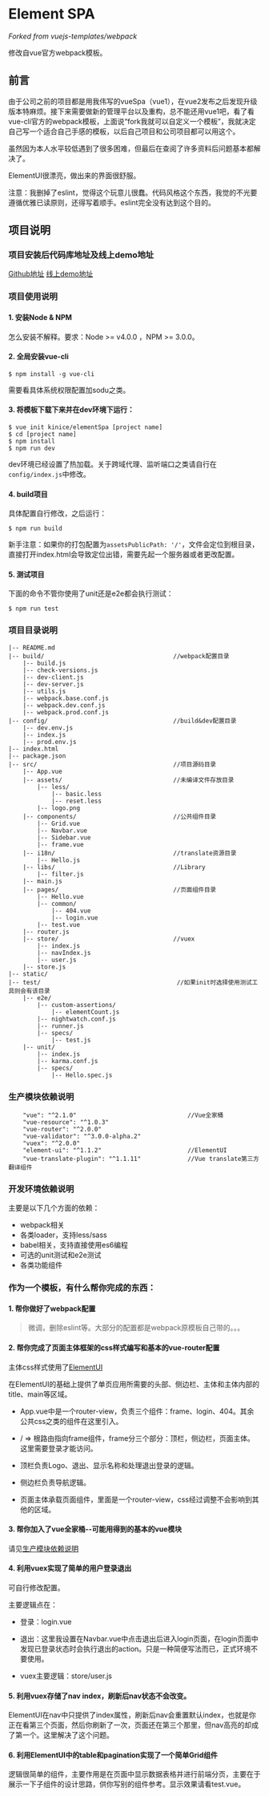 # Element SPA

*Forked from vuejs-templates/webpack*

修改自vue官方webpack模板。

## 前言

由于公司之前的项目都是用我伟写的vueSpa（vue1），在vue2发布之后发现升级版本特麻烦。接下来需要做新的管理平台以及重构，总不能还用vue1吧，看了看vue-cli官方的webpack模板，上面说“fork我就可以自定义一个模板”，我就决定自己写一个适合自己手感的模板，以后自己项目和公司项目都可以用这个。

虽然因为本人水平较低遇到了很多困难，但最后在查阅了许多资料后问题基本都解决了。

ElementUI很漂亮，做出来的界面很舒服。

注意：我删掉了eslint，觉得这个玩意儿很蠢。代码风格这个东西，我觉的不光要遵循优雅已读原则，还得写着顺手。eslint完全没有达到这个目的。

## 项目说明

### 项目安装后代码库地址及线上demo地址

[Github地址](https://github.com/Kinice/Element-SPA-Sample)
[线上demo地址](https://kinice.github.io/Element-SPA-Sample)

### 项目使用说明

#### 1. 安装Node & NPM

  怎么安装不解释。要求：Node >= v4.0.0 ，NPM >= 3.0.0。

#### 2. 全局安装vue-cli

```
$ npm install -g vue-cli
```
需要看具体系统权限配置加sodu之类。

#### 3. 将模板下载下来并在dev环境下运行：

```
$ vue init kinice/elementSpa [project name]
$ cd [project name]
$ npm install
$ npm run dev
```
dev环境已经设置了热加载。关于跨域代理、监听端口之类请自行在`config/index.js`中修改。

#### 4. build项目

具体配置自行修改，之后运行：

```
$ npm run build
```
新手注意：如果你的打包配置为`assetsPublicPath: '/'`，文件会定位到根目录，直接打开index.html会导致定位出错，需要先起一个服务器或者更改配置。

#### 5. 测试项目

下面的命令不管你使用了unit还是e2e都会执行测试：
```
$ npm run test
```

### 项目目录说明

```
|-- README.md
|-- build/                                    //webpack配置目录
    |-- build.js
    |-- check-versions.js
    |-- dev-client.js
    |-- dev-server.js
    |-- utils.js
    |-- webpack.base.conf.js
    |-- webpack.dev.conf.js
    |-- webpack.prod.conf.js
|-- config/                                   //build&dev配置目录
    |-- dev.env.js
    |-- index.js
    |-- prod.env.js
|-- index.html
|-- package.json
|-- src/                                      //项目源码目录
    |-- App.vue
    |-- assets/                               //未编译文件存放目录
        |-- less/
            |-- basic.less
            |-- reset.less
        |-- logo.png
    |-- components/                           //公共组件目录
        |-- Grid.vue
        |-- Navbar.vue
        |-- Sidebar.vue
        |-- frame.vue
    |-- i18n/                                 //translate资源目录
        |-- Hello.js
    |-- libs/                                 //Library
        |-- filter.js
    |-- main.js
    |-- pages/                                //页面组件目录
        |-- Hello.vue
        |-- common/
            |-- 404.vue
            |-- login.vue
        |-- test.vue
    |-- router.js
    |-- store/                                //vuex
        |-- index.js
        |-- navIndex.js
        |-- user.js
    |-- store.js
|-- static/
|-- test/                                      //如果init时选择使用测试工具则会有该目录
    |-- e2e/
        |-- custom-assertions/
            |-- elementCount.js
        |-- nightwatch.conf.js
        |-- runner.js
        |-- specs/
            |-- test.js
    |-- unit/
        |-- index.js
        |-- karma.conf.js
        |-- specs/
            |-- Hello.spec.js
```
### 生产模块依赖说明

```
    "vue": "^2.1.0"                               //Vue全家桶
    "vue-resource": "^1.0.3"
    "vue-router": "^2.0.0"
    "vue-validator": "^3.0.0-alpha.2"
    "vuex": "^2.0.0"
    "element-ui": "^1.1.2"                        //ElementUI
    "vue-translate-plugin": "^1.1.11"             //Vue translate第三方翻译组件
```

### 开发环境依赖说明

主要是以下几个方面的依赖：

* webpack相关
* 各类loader，支持less/sass
* babel相关，支持直接使用es6编程
* 可选的unit测试和e2e测试
* 各类功能组件

### 作为一个模板，有什么帮你完成的东西：

#### 1. 帮你做好了webpack配置

>微调，删除eslint等。大部分的配置都是webpack原模板自己带的。。。

#### 2. 帮你完成了页面主体框架的css样式编写和基本的vue-router配置

主体css样式使用了[ElementUI](https://github.com/ElemeFE/element)

在ElementUI的基础上提供了单页应用所需要的头部、侧边栏、主体和主体内部的title、main等区域。

* App.vue中是一个router-view，负责三个组件：frame、login、404。其余公共css之类的组件在这里引入。

* / => 根路由指向frame组件，frame分三个部分：顶栏，侧边栏，页面主体。这里需要登录才能访问。

* 顶栏负责Logo、退出、显示名称和处理退出登录的逻辑。

* 侧边栏负责导航逻辑。

* 页面主体承载页面组件，里面是一个router-view，css经过调整不会影响到其他的区域。

#### 3. 帮你加入了vue全家桶--可能用得到的基本的vue模块

请见[生产模块依赖说明](https://github.com/Kinice/elementSpa#生产模块依赖说明)

#### 4. 利用vuex实现了简单的用户登录退出

可自行修改配置。

主要逻辑点在：
  * 登录：login.vue

  * 退出：这里我设置在Navbar.vue中点击退出后进入login页面，在login页面中发现已登录状态时会执行退出的action。只是一种简便写法而已，正式环境不要使用。

  * vuex主要逻辑：store/user.js


#### 5. 利用vuex存储了nav index，刷新后nav状态不会改变。

ElementUI在nav中只提供了index属性，刷新后nav会重置默认index，也就是你正在看第三个页面，然后你刷新了一次，页面还在第三个那里，但nav高亮的却成了第一个。这里解决了这个问题。

#### 6. 利用ElementUI中的table和pagination实现了一个简单Grid组件

逻辑很简单的组件，主要作用是在页面中显示数据表格并进行前端分页，主要在于展示一下子组件的设计思路，供你写别的组件参考。显示效果请看test.vue。
